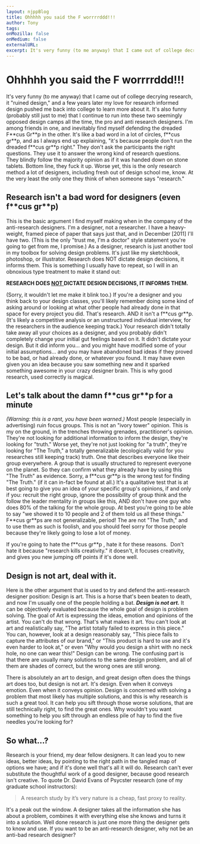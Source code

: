 ```yaml
---
layout: njppBlog
title: Ohhhhh you said the F worrrrddd!!!
author: Tony
tags: 
onMozilla: false
onMedium: false
externalURL: 
excerpt: It's very funny (to me anyway) that I came out of college decrying research, it "ruined design," and a few years later my love for research informed design pushed me back into college to learn more about it.
---
```


# Ohhhhh you said the F worrrrddd!!!

It's very funny (to me anyway) that I came out of college decrying research, it "ruined design," and a few years later my love for research informed design pushed me back into college to learn more about it. It's also funny (probably still just to me) that I continue to run into these two seemingly opposed design camps all the time, the pro and anti research designers. I'm among friends in one, and inevitably find myself defending the dreaded F\*\*cus Gr\*\*p in the other. It's like a bad word in a lot of circles, f\*\*cus gr\*\*p, and as I always end up explaining, "it's because people don't run the dreaded f\*\*cus gr\*\*p right." They don't ask the participants the right questions. They use it to answer the wrong kind of research questions. They blindly follow the majority opinion as if it was handed down on stone tablets. Bottom line, they fuck it up. Worse yet, this is the only research method a lot of designers, including fresh out of design school me, know. At the very least the only one they think of when someone says "research." 

## Research isn't a bad word for designers (even f\*\*cus gr\*\*p)

This is the basic argument I find myself making when in the company of the anti-research designers. I'm a designer, not a researcher. I have a heavy-weight, framed piece of paper that says just that, and in December \[2011\] I'll have two. (This is the only "trust me, I'm a doctor" style statement you're going to get from me, I promise.) As a designer, research is just another tool in my toolbox for solving design problems. It's just like my sketchbook, photoshop, or illustrator. Research does NOT dictate design decisions, it informs them. This is something I usually have to repeat, so I will in an obnoxious type treatment to make it stand out:

__RESEARCH DOES <span style="text-decoration: underline;"> NOT </span> DICTATE DESIGN DECISIONS, IT INFORMS THEM.__  

(Sorry, it wouldn't let me make it blink too.) If you're a designer and you think back to your design classes, you'll likely remember doing some kind of asking around or looking at what other people had already done in that space for every project you did. That's research. AND it isn't a f\*\*cus gr\*\*p. (It's likely a competitive analysis or an unstructured individual interview, for the researchers in the audience keeping track.) Your research didn't totally take away all your choices as a designer, and you probably didn't completely change your initial gut feelings based on it. It didn't dictate your design. But it did inform you... and you might have modified some of your initial assumptions... and you may have abandoned bad ideas if they proved to be bad, or had already done, or whatever you found. It may have even given you an idea because you saw something new and it sparked something awesome in your crazy designer brain. This is why good research, used correctly is magical.  

## Let's talk about the damn f\*\*cus gr\*\*p for a minute
_(Warning: this is a rant, you have been warned.)_ 
Most people (especially in advertising) ruin focus groups. This is not an "ivory tower" opinion. This is my on the ground, in the trenches throwing grenades, practitioner's opinion. They're not looking for additional information to inform the design, they're looking for "truth." Worse yet, they're not just looking for "a truth", they're looking for "The Truth," a totally generalizable (ecologically valid for you researches still keeping track) truth. One that describes everyone like their group everywhere. A group that is usually structured to represent everyone on the planet. So they can confirm what they already have by using this "The Truth" as evidence. Sorry, a f\*\*cus gr\*\*p is the wrong test for finding "The Truth." (if it can in-fact be found at all.) It's a qualitative test that is at best going to give you an idea of your specific group's opinions, if and only if you: recruit the right group, ignore the possibility of group think and the follow the leader mentality in groups like this, AND don't have one guy who does 80% of the talking for the whole group. At best you're going to be able to say "we showed it to 10 people and 2 of them told us all these things." F\*\*cus gr\*\*ps are not generalizable, period! The are not "The Truth," and to use them as such is foolish, and you should feel sorry for those people because they're likely going to lose a lot of money.

If you're going to hate the f\*\*cus gr\*\*p , hate it for these reasons.  Don't hate it because "research kills creativity." it doesn't, it focuses creativity, and gives you new jumping off points if it's done well.

## Design is not art, deal with it.

Here is the other argument that is used to try and defend the anti-research designer position: Design is art. This is a horse that's been beaten to death, and now I'm usually one of the people holding a bat. *__Design is not art.__* It can be objectively evaluated because the whole goal of design is problem solving. The goal of Art is expressing the ideas, emotion and opinions of the artist. You can't do that wrong. That's what makes it art. You can't look at art and realistically say, "The artist totally failed to express in this piece." You can, however, look at a design reasonably say, "This piece fails to capture the attributes of our brand," or "This product is hard to use and it's even harder to look at," or even "Why would you design a shirt with no neck hole, no one can wear this!" Design can be wrong. The confusing part is that there are usually many solutions to the same design problem, and all of them are shades of correct, but the wrong ones are still wrong. 

There is absolutely an art to design, and great design often does the things art does too, but design is not art. It's design. Even when it conveys emotion. Even when it conveys opinion. Design is concerned with solving a problem that most likely has multiple solutions, and this is why research is such a great tool. It can help you sift through those worse solutions, that are still technically right, to find the great ones. Why wouldn't you want something to help you sift through an endless pile of hay to find the five needles you're looking for?

## So what...?

Research is your friend, my dear fellow designers. It can lead you to new ideas, better ideas, by pointing to the right path in the tangled map of options we have; and if it's done well that's all it will do. Research can't ever substitute the thoughtful work of a good designer, because good research isn't creative. To quote Dr. David Evans of Psycster research (one of my graduate school instructors):

>A research study by it’s very nature is a cheap, fast proxy to reality.

It's a peak out the window. A designer takes all the information she has about a problem, combines it with everything else she knows and turns it into a solution. Well done research is just one more thing the designer gets to know and use. If you want to be an anti-research designer, why not be an anti-bad research designer?